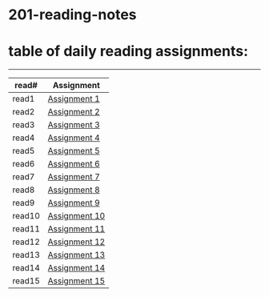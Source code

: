 # 201-reading-notes
# table of daily reading assignments:
____
|read# | Assignment  |
|-- |--|
| read1 | [Assignment 1](01.md)   |
| read2 | [Assignment 2](02.md) |
| read3 | [Assignment 3](03.md)  |
| read4 | [Assignment 4](04.md)  |
| read5 | [Assignment 5   ](05.md)  |
| read6 | [Assignment 6    ](06.md) |
| read7 | [Assignment 7    ](07.md) |
| read8 | [Assignment 8    ](08.md) |
| read9 | [Assignment 9   ](09.md)  |
| read10 |[ Assignment 10  ](10.md)  |
| read11 |[ Assignment 11  ](11.md)  |
| read12 |[ Assignment 12  ](12.md)  |
| read13 |[ Assignment 13  ](13.md)  |
| read14 |[ Assignment 14  ](14.md)  |
| read15 |[ Assignment 15  ](15.md)  |
